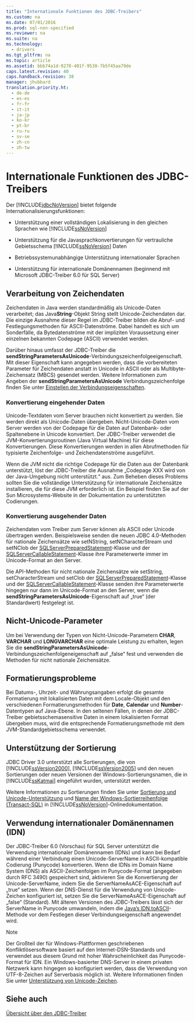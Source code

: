 ```yaml
---
title: "Internationale Funktionen des JDBC-Treibers"
ms.custom: na
ms.date: 07/01/2016
ms.prod: sql-non-specified
ms.reviewer: na
ms.suite: na
ms.technology: 
  - drivers
ms.tgt_pltfrm: na
ms.topic: article
ms.assetid: bbb74a1d-9278-401f-9530-7b5f45aa79de
caps.latest.revision: 40
caps.handback.revision: 38
manager: jhubbard
translation.priority.ht: 
  - de-de
  - es-es
  - fr-fr
  - it-it
  - ja-jp
  - ko-kr
  - pt-br
  - ru-ru
  - sv-se
  - zh-cn
  - zh-tw
---
```

# Internationale Funktionen des JDBC-Treibers
  Der [!INCLUDE[jdbcNoVersion](../content/includes/jdbcNoVersion_md.md)] bietet folgende Internationalisierungsfunktionen:  
  
-   Unterstützung einer vollständigen Lokalisierung in den gleichen Sprachen wie [!INCLUDE[ssNoVersion](../content/includes/ssNoVersion_md.md)]  
  
-   Unterstützung für die Javasprachkonvertierungen für vertrauliche Gebietsschema [!INCLUDE[ssNoVersion](../content/includes/ssNoVersion_md.md)] Daten  
  
-   Betriebssystemunabhängige Unterstützung internationaler Sprachen  
  
-   Unterstützung für internationale Domänennamen \(beginnend mit Microsoft JDBC\-Treiber 6.0 für SQL Server\)  
  
## Verarbeitung von Zeichendaten  
 Zeichendaten in Java werden standardmäßig als Unicode\-Daten verarbeitet; das Java**String**\-Objekt String stellt Unicode\-Zeichendaten dar. Die einzige Ausnahme dieser Regel im JDBC\-Treiber bilden die Abruf\- und Festlegungsmethoden für ASCII\-Datenströme. Dabei handelt es sich um Sonderfälle, da Bytedatenströme mit der impliziten Voraussetzung einer einzelnen bekannten Codepage \(ASCII\) verwendet werden.  
  
 Darüber hinaus umfasst der JDBC\-Treiber die **sendStringParametersAsUnicode**\-Verbindungszeichenfolgeeigenschaft. Mit dieser Eigenschaft kann angegeben werden, dass die vorbereiteten Parameter für Zeichendaten anstatt in Unicode in ASCII oder als Multibyte\-Zeichensatz \(MBCS\) gesendet werden. Weitere Informationen zum Angeben der **sendStringParametersAsUnicode** Verbindungszeichenfolge finden Sie unter [Einstellen der Verbindungseigenschaften](../content/Setting-the-Connection-Properties.md).  
  
### Konvertierung eingehender Daten  
 Unicode\-Textdaten vom Server brauchen nicht konvertiert zu werden. Sie werden direkt als Unicode\-Daten übergeben. Nicht\-Unicode\-Daten vom Server werden von der Codepage für die Daten auf Datenbank\- oder Spaltenebene in Unicode konvertiert. Der JDBC\-Treiber verwendet die JVM\-Konvertierungsroutinen \(Java Virtual Machine\) für diese Konvertierungen. Diese Konvertierungen werden in allen Abrufmethoden für typisierte Zeichenfolge\- und Zeichendatenströme ausgeführt.  
  
 Wenn die JVM nicht die richtige Codepage für die Daten aus der Datenbank unterstützt, löst der JDBC\-Treiber die Ausnahme „Codepage XXX wird von der Java\-Umgebung nicht unterstützt.“ aus. Zum Beheben dieses Problems sollten Sie die vollständige Unterstützung für internationale Zeichensätze installieren, die für diese JVM erforderlich ist. Ein Beispiel finden Sie auf der Sun Microsystems\-Website in der Dokumentation zu unterstützten Codierungen.  
  
### Konvertierung ausgehender Daten  
 Zeichendaten vom Treiber zum Server können als ASCII oder Unicode übertragen werden. Beispielsweise senden die neuen JDBC 4.0\-Methoden für nationale Zeichensätze wie setNString, setNCharacterStream und setNClob der [SQLServerPreparedStatement](../content/SQLServerPreparedStatement-Class.md)\-Klasse und der [SQLServerCallableStatement](../content/SQLServerCallableStatement-Class.md)\-Klasse ihre Parameterwerte immer im Unicode\-Format an den Server.  
  
 Die API\-Methoden für nicht nationale Zeichensätze wie setString, setCharacterStream und setClob der [SQLServerPreparedStatement](../content/SQLServerPreparedStatement-Class.md)\-Klasse und der [SQLServerCallableStatement](../content/SQLServerCallableStatement-Class.md)\-Klasse senden ihre Parameterwerte hingegen nur dann im Unicode\-Format an den Server, wenn die **sendStringParametersAsUnicode**\-Eigenschaft auf „true“ \(der Standardwert\) festgelegt ist.  
  
## Nicht\-Unicode\-Parameter  
 Um bei Verwendung der Typen von Nicht\-Unicode\-Parametern **CHAR**, **VARCHAR** und **LONGVARCHAR** eine optimale Leistung zu erhalten, legen Sie die **sendStringParametersAsUnicode**\-Verbindungszeichenfolgeneigenschaft auf „false“ fest und verwenden die Methoden für nicht nationale Zeichensätze.  
  
## Formatierungsprobleme  
 Bei Datums\-, Uhrzeit\- und Währungsangaben erfolgt die gesamte Formatierung mit lokalisierten Daten mit dem Locale\-Objekt und den verschiedenen Formatierungsmethoden für **Date**, **Calendar** und **Number**\-Datentypen auf Java\-Ebene. In den seltenen Fällen, in denen der JDBC\-Treiber gebietsschemasensitive Daten in einem lokalisierten Format übergeben muss, wird die entsprechende Formatierungsmethode mit dem JVM\-Standardgebietsschema verwendet.  
  
## Unterstützung der Sortierung  
 JDBC Driver 3.0 unterstützt alle Sortierungen, die von [!INCLUDE[ssVersion2000](../content/includes/ssVersion2000_md.md)], [!INCLUDE[ssVersion2005](../content/includes/ssVersion2005_md.md)] und den neuen Sortierungen oder neuen Versionen der Windows\-Sortierungsnamen, die in [!INCLUDE[ssKatmai](../content/includes/ssKatmai_md.md)] eingeführt wurden, unterstützt werden.  
  
 Weitere Informationen zu Sortierungen finden Sie unter [Sortierung und Unicode\-Unterstützung](http://go.microsoft.com/fwlink/?LinkId=131366) und [Name der Windows\-Sortierreihenfolge \(Transact\-SQL\)](http://go.microsoft.com/fwlink/?LinkId=131367) in [!INCLUDE[ssNoVersion](../content/includes/ssNoVersion_md.md)]\-Onlinedokumentation.  
  
## Verwendung internationaler Domänennamen \(IDN\)  
 Der JDBC\-Treiber 6.0 \(Vorschau\) für SQL Server unterstützt die Verwendung internationaler Domänennamen \(IDNs\) und kann bei Bedarf während einer Verbindung einen Unicode\-ServerName in ASCII\-kompatible Codierung \(Punycode\) konvertieren.  Wenn die IDNs im Domain Name System \(DNS\) als ASCII\-Zeichenfolgen im Punycode\-Format \(angegeben durch RFC 3490\) gespeichert sind, aktivieren Sie die Konvertierung der Unicode\-ServerName, indem Sie die ServerNameAsACE\-Eigenschaft auf „true“ setzen.  Wenn der DNS\-Dienst für die Verwendung von Unicode\-Zeichen konfiguriert ist, setzen Sie die ServerNameAsACE\-Eigenschaft auf „false“ \(Standard\).  Mit älteren Versionen des JDBC\-Treibers lässt sich der ServerName in Punycode umwandeln, indem die [Java’s IDN.toASCII](http://docs.oracle.com/javase/8/docs/api/java/net/IDN.html)\-Methode vor dem Festlegen dieser Verbindungseigenschaft angewendet wird.  
  
> [!NOTE]  
>  Der Großteil der für Windows\-Plattformen geschriebenen Konfliktlösersoftware basiert auf den Internet\-DSN\-Standards und verwendet aus diesem Grund mit hoher Wahrscheinlichkeit das Punycode\-Format für IDN. Ein Windows\-basierter DNS\-Server in einem privaten Netzwerk kann hingegen so konfiguriert werden, dass die Verwendung von UTF\-8\-Zeichen auf Serverbasis möglich ist.  Weitere Informationen finden Sie unter [Unterstützung von Unicode\-Zeichen](https://technet.microsoft.com/en-us/library/cc738403(v=ws.10).aspx).  
  
## Siehe auch  
 [Übersicht über den JDBC-Treiber](../content/Overview-of-the-JDBC-Driver.md)  
  
  